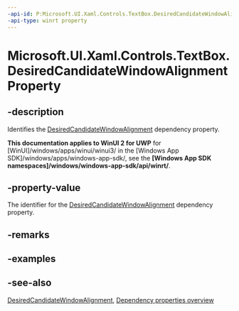 ```yaml
---
-api-id: P:Microsoft.UI.Xaml.Controls.TextBox.DesiredCandidateWindowAlignmentProperty
-api-type: winrt property
---
```


<!-- Property syntax
public Windows.UI.Xaml.DependencyProperty DesiredCandidateWindowAlignmentProperty { get; }
-->

# Microsoft.UI.Xaml.Controls.TextBox.DesiredCandidateWindowAlignmentProperty

## -description
Identifies the [DesiredCandidateWindowAlignment](textbox_desiredcandidatewindowalignment.md) dependency property.

**This documentation applies to WinUI 2 for UWP** for [WinUI]/windows/apps/winui/winui3/ in the [Windows App SDK]/windows/apps/windows-app-sdk/, see the **[Windows App SDK namespaces]/windows/windows-app-sdk/api/winrt/**.

## -property-value
The identifier for the [DesiredCandidateWindowAlignment](textbox_desiredcandidatewindowalignment.md) dependency property.

## -remarks

## -examples

## -see-also
[DesiredCandidateWindowAlignment](textbox_desiredcandidatewindowalignment.md), [Dependency properties overview](/windows/uwp/xaml-platform/dependency-properties-overview)

